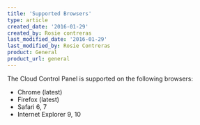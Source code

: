 ```yaml
---
title: 'Supported Browsers'
type: article
created_date: '2016-01-29'
created_by: Rosie contreras
last_modified_date: '2016-01-29'
last_modified_by: Rosie Contreras
product: General
product_url: general
---
```



The Cloud Control Panel is supported on the following browsers:

- Chrome (latest)
- Firefox (latest)
- Safari 6, 7
- Internet Explorer 9, 10
